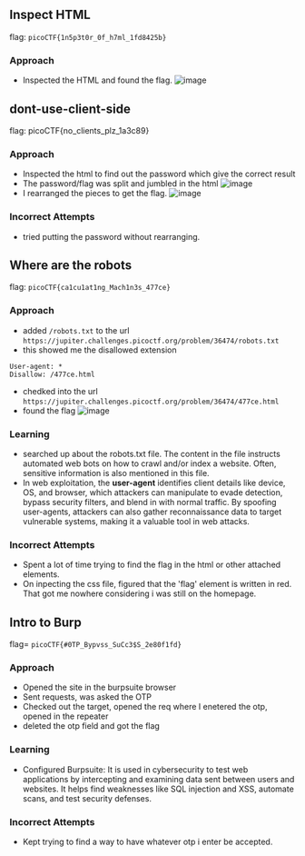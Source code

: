 ## Inspect HTML
flag: `picoCTF{1n5p3t0r_0f_h7ml_1fd8425b}`
### Approach
* Inspected the HTML and found the flag.
  ![image](https://github.com/user-attachments/assets/05fd9d1d-b5dd-4ce5-8e36-3b837e109c4f)

## dont-use-client-side
flag: picoCTF{no_clients_plz_1a3c89}
### Approach
* Inspected the html to find out the password which give the correct result
* The password/flag was split and jumbled in the html
  ![image](https://github.com/user-attachments/assets/fb5c8c5d-ec88-4dcb-b47a-c827d99365b4)
* I rearranged the pieces to get the flag.
  ![image](https://github.com/user-attachments/assets/2fe9e162-0716-4f4b-b174-32c45830609a)

### Incorrect Attempts
* tried putting the password without rearranging.

## Where are the robots
flag: `picoCTF{ca1cu1at1ng_Mach1n3s_477ce}`
### Approach
* added `/robots.txt` to the url
  `https://jupiter.challenges.picoctf.org/problem/36474/robots.txt`
* this showed me the disallowed extension
```
User-agent: *
Disallow: /477ce.html
```
* chedked into the url `https://jupiter.challenges.picoctf.org/problem/36474/477ce.html`
* found the flag
![image](https://github.com/user-attachments/assets/b3c0e99c-11f8-42bc-b5d9-cd60029c6537)

### Learning
* searched up about the robots.txt file. The content in the file instructs automated web bots on how to crawl and/or index a website. Often, sensitive information is also mentioned in this file.
* In web exploitation, the **user-agent** identifies client details like device, OS, and browser, which attackers can manipulate to evade detection, bypass security filters, and blend in with normal traffic. By spoofing user-agents, attackers can also gather reconnaissance data to target vulnerable systems, making it a valuable tool in web attacks.

### Incorrect Attempts
* Spent a lot of time trying to find the flag in the html or other attached elements.
* On inpecting the css file, figured that the 'flag' element is written in red. That got me nowhere considering i was still on the homepage.

## Intro to Burp
flag= `picoCTF{#0TP_Bypvss_SuCc3$S_2e80f1fd}`

### Approach
* Opened the site in the burpsuite browser
* Sent requests, was asked the OTP
* Checked out the target, opened the req where I enetered the otp, opened in the repeater
* deleted the otp field and got the flag

### Learning
* Configured Burpsuite: It is used in cybersecurity to test web applications by intercepting and examining data sent between users and websites. It helps find weaknesses like SQL injection and XSS, automate scans, and test security defenses.

### Incorrect Attempts
* Kept trying to find a way to have whatever otp i enter be accepted.
